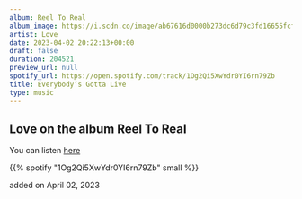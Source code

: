 ```yaml
---
album: Reel To Real
album_image: https://i.scdn.co/image/ab67616d0000b273dc6d79c3fd16655fcfc0baaf
artist: Love
date: 2023-04-02 20:22:13+00:00
draft: false
duration: 204521
preview_url: null
spotify_url: https://open.spotify.com/track/1Og2Qi5XwYdr0YI6rn79Zb
title: Everybody’s Gotta Live
type: music
---
```



## Love on the album Reel To Real

You can listen [here](https://open.spotify.com/track/1Og2Qi5XwYdr0YI6rn79Zb)

{{% spotify "1Og2Qi5XwYdr0YI6rn79Zb" small %}}

added on April 02, 2023